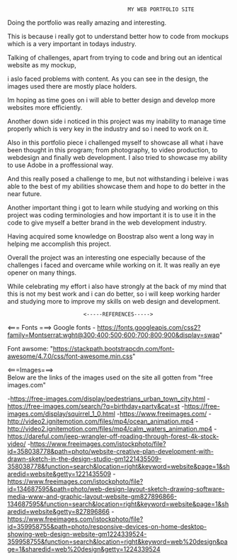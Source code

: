                                           MY WEB PORTFOLIO SITE
Doing the portfolio was really amazing and interesting.

This is because i really got to understand better how to code from mockups which is a very important in todays industry.

Talking of challenges, apart from trying to code and bring out an identical website as my mockup,

i aslo faced problems with content. As you can see in the design, the images used there are mostly place holders.

Im hoping as time goes on i will able to better design and develop more websites more efficiently. 

Another down side i noticed in this project was my inability to manage time properly which is very key in the industry and so i need to work on it.

Also in this portfolio piece i challenged myself to showcase all what i have been thought in this program; from photography, to video production, to webdesign and finally  web development. I also tried to showcase my ability to use Adobe in a proffessional way.

And this really posed a challenge to me, but not withstanding i beleive i was able to the best of my abilities showcase them and hope to do better in the near future.

Another important thing i got to learn while studying and working on this project was coding terminologies and how important it is
to use it in the code to give myself a better brand in the web development industry.

Having acquired some knowledge on Boostrap also went a long way in helping me accomplish this project.

Overall the project was an interesting one especially because of the challenges i faced and overcame while working on it. It was really an eye opener on many things.

While celebrating my effort i also  have strongly at the back of my mind that this is not my best work and i can do better, so i will keep working harder and studying more to improve my skills 
on web design and development.



                            <-----REFERENCES----->
  <=== Fonts ===>
Google fonts - https://fonts.googleapis.com/css2?family=Montserrat:wght@300;400;500;600;700;800;900&display=swap"

 Font awsome: "https://stackpath.bootstrapcdn.com/font-awesome/4.7.0/css/font-awesome.min.css"

 <===Images===>  
 Below are the links of the images used on the site all gotten from "free images.com" 

 -https://free-images.com/display/pedestrians_urban_town_city.html
 -https://free-images.com/search/?q=birthday+party&cat=st
 -https://free-images.com/display/squirrel_1_0.html
 -https://www.freeimages.com/
 -http://video2.ignitemotion.com/files/mp4/ocean_animation.mp4
 -http://video2.ignitemotion.com/files/mp4/calm_waters_animation.mp4
 -https://dareful.com/jeep-wrangler-off-roading-through-forest-4k-stock-video/
 -https://www.freeimages.com/istockphoto/file?id=358038778&path=photo/website-creative-plan-development-with-drawn-sketch-in-the-design-studio-gm1221435509-358038778&function=search&location=right&keyword=website&page=1&sharedid=website&getty=1221435509
 -https://www.freeimages.com/istockphoto/file?id=134687595&path=photo/web-design-layout-sketch-drawing-software-media-www-and-graphic-layout-website-gm827896866-134687595&function=search&location=right&keyword=website&page=1&sharedid=website&getty=827896866
 -https://www.freeimages.com/istockphoto/file?id=359958755&path=photo/responsive-devices-on-home-desktop-showing-web-design-website-gm1224339524-359958755&function=search&location=right&keyword=web%20design&page=1&sharedid=web%20design&getty=1224339524

